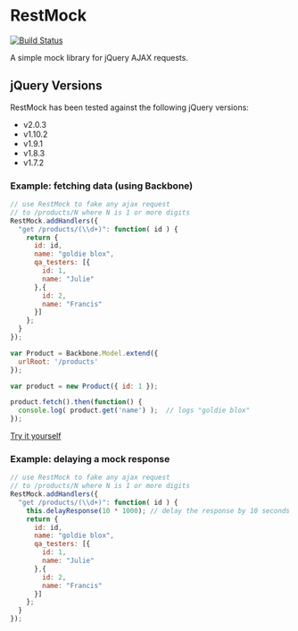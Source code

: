 RestMock
=================

[![Build Status](https://travis-ci.org/codeimpossible/restmock.png)](https://travis-ci.org/codeimpossible/restmock)


A simple mock library for jQuery AJAX requests.

## jQuery Versions
RestMock has been tested against the following jQuery versions:

 - v2.0.3
 - v1.10.2
 - v1.9.1
 - v1.8.3
 - v1.7.2

### Example: fetching data (using Backbone)

``` javascript
// use RestMock to fake any ajax request
// to /products/N where N is 1 or more digits
RestMock.addHandlers({
  "get /products/(\\d+)": function( id ) {
    return {
      id: id,
      name: "goldie blox",
      qa_testers: [{
        id: 1,
        name: "Julie"
      },{
        id: 2,
        name: "Francis"
      }]
    };
  }
});

var Product = Backbone.Model.extend({
  urlRoot: '/products'
});

var product = new Product({ id: 1 });

product.fetch().then(function() {
  console.log( product.get('name') );  // logs "goldie blox"
});
```

[Try it yourself](http://jsbin.com/OnIbAXU/2/edit?js,console)

### Example: delaying a mock response

``` javascript
// use RestMock to fake any ajax request 
// to /products/N where N is 1 or more digits
RestMock.addHandlers({
  "get /products/(\\d+)": function( id ) {
    this.delayResponse(10 * 1000); // delay the response by 10 seconds
    return {
      id: id,
      name: "goldie blox",
      qa_testers: [{
        id: 1,
        name: "Julie"
      },{
        id: 2,
        name: "Francis"
      }]
    };
  }
});
```
